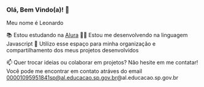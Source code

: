 ### Olá, Bem Vindo(a)! 👋

Meu nome é Leonardo

📚 Estou estudando na [Alura](https://www.alura.com.br)
👨‍💻 Estou me desenvolvendo na linguagem Javascript
🔭 Utilizo esse espaço para minha organização e compartilhamento dos meus projetos desenvolvidos

📫 Quer trocar ideias ou colaborar em projetos? Não hesite em me contatar! Você pode me encontrar em contato atráves do email 00001095951841sp@al.educacao.sp.gov.br@al.educacao.sp.gov.br

